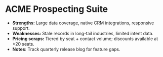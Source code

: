 # ACME Prospecting Suite

- **Strengths:** Large data coverage, native CRM integrations, responsive support.
- **Weaknesses:** Stale records in long-tail industries, limited intent data.
- **Pricing scraps:** Tiered by seat + contact volume; discounts available at >20 seats.
- **Notes:** Track quarterly release blog for feature gaps.

